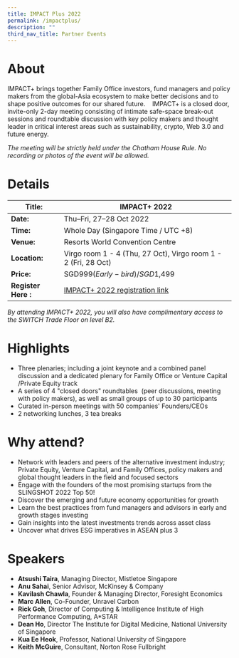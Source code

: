 ```yaml
---
title: IMPACT Plus 2022
permalink: /impactplus/
description: ""
third_nav_title: Partner Events
---
```

# About
IMPACT+ brings together Family Office investors, fund managers and policy makers from the global-Asia ecosystem to make better decisions and to shape positive outcomes for our shared future. 
 
IMPACT+ is a closed door, invite-only 2-day meeting consisting of intimate safe-space break-out sessions and roundtable discussion with key policy makers and thought leader in critical interest areas such as sustainability, crypto, Web 3.0 and future energy.

*The meeting will be strictly held under the Chatham House Rule. No recording or photos of the event will be allowed.*

# Details

| **Title:** | IMPACT+ 2022 |
| -------- | -------- |
|**Date:** | Thu–Fri, 27–28 Oct 2022 |
| **Time:**    | Whole Day (Singapore Time / UTC +8) |
|**Venue:** | Resorts World Convention Centre |
|**Location:** | Virgo room 1 - 4 (Thu, 27 Oct), Virgo room 1 - 2 (Fri, 28 Oct) |
|**Price:** | SGD$999 (Early-bird) / SGD$1,499 |
|**Register Here :** | [IMPACT+ 2022 registration link](https://web.micepad.co/switch-impactplus/registration) |

*By attending IMPACT+ 2022, you will also have complimentary access to the SWITCH Trade Floor on level B2.*

# Highlights
* Three plenaries; including a joint keynote and a combined panel discussion and a dedicated plenary for Family Office or Venture Capital /Private Equity track
* A series of 4 "closed doors" roundtables  (peer discussions, meeting with policy makers), as well as small groups of up to 30 participants
* Curated in-person meetings with 50 companies' Founders/CEOs
* 2 networking lunches, 3 tea breaks


# Why attend?
* Network with leaders and peers of the alternative investment industry; Private Equity, Venture Capital, and Family Offices, policy makers and global thought leaders in the field and focused sectors
* Engage with the founders of the most promising startups from the SLINGSHOT 2022 Top 50!
* Discover the emerging and future economy opportunities for growth
* Learn the best practices from fund managers and advisors in early and growth stages investing
* Gain insights into the latest investments trends across asset class
* Uncover what drives ESG imperatives in ASEAN plus 3

# Speakers
* **Atsushi Taira**, Managing Director, Mistletoe Singapore 
* **Anu Sahai**, Senior Advisor, McKinsey & Company 
* **Kavilash Chawla**, Founder & Managing Director, Foresight Economics
* **Marc Allen**, Co-Founder, Unravel Carbon
* **Rick Goh**, Director of Computing & Intelligence Institute of High Performance Computing, A*STAR
* **Dean Ho**, Director The Institute for Digital Medicine, National University of Singapore 
* **Kua Ee Heok**, Professor, National University of Singapore 
* **Keith McGuire**, Consultant, Norton Rose Fullbright